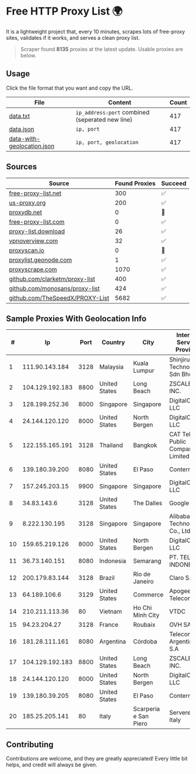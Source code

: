 
# Free HTTP Proxy List 🌍

It is a lightweight project that, every 10 minutes, scrapes lots of free-proxy sites, validates if it works, and serves a clean proxy list.


> Scraper found **8135** proxies at the latest update. Usable proxies are below.

## Usage

Click the file format that you want and copy the URL.


|File|Content|Count|
|----|-------|-----|
|[data.txt](https://raw.githubusercontent.com/themiralay/Proxy-List-World/master/data.txt)|`ip_address:port` combined (seperated new line)|417|
|[data.json](https://raw.githubusercontent.com/themiralay/Proxy-List-World/master/data.json)|`ip, port`|417|
|[data-with-geolocation.json](https://raw.githubusercontent.com/themiralay/Proxy-List-World/master/data-with-geolocation.json)|`ip, port, geolocation`|417|

## Sources

|Source|Found Proxies|Succeed|
|------|-------------|-------|
|[free-proxy-list.net](https://free-proxy-list.net)|300|✅|
|[us-proxy.org](https://www.us-proxy.org)|200|✅|
|[proxydb.net](http://proxydb.net)|0|🚫|
|[free-proxy-list.com](https://free-proxy-list.com/?page=&port=&type%5B%5D=http&type%5B%5D=https&up_time=0&search=Search)|0|✅|
|[proxy-list.download](https://www.proxy-list.download/HTTP)|26|✅|
|[vpnoverview.com](https://vpnoverview.com/privacy/anonymous-browsing/free-proxy-servers)|32|✅|
|[proxyscan.io](https://www.proxyscan.io)|0|🚫|
|[proxylist.geonode.com](https://proxylist.geonode.com/api/proxy-list?limit=300&page=1&sort_by=lastChecked&sort_type=desc&protocols=http,https)|1|✅|
|[proxyscrape.com](https://api.proxyscrape.com/v2/?request=displayproxies&protocol=http&timeout=10000&country=all&ssl=all&anonymity=all)|1070|✅|
|[github.com/clarketm/proxy-list](https://raw.githubusercontent.com/clarketm/proxy-list/master/proxy-list-raw.txt)|400|✅|
|[github.com/monosans/proxy-list](https://raw.githubusercontent.com/monosans/proxy-list/main/proxies/http.txt)|424|✅|
|[github.com/TheSpeedX/PROXY-List](https://raw.githubusercontent.com/TheSpeedX/PROXY-List/master/http.txt)|5682|✅|


## Sample Proxies With Geolocation Info

|#|Ip|Port|Country|City|Internet Service Provider|
|-|--|----|-------|----|-------------------------|
|1|111.90.143.184|3128|Malaysia|Kuala Lumpur|Shinjiru Technology Sdn Bhd|
|2|104.129.192.183|8800|United States|Long Beach|ZSCALER, INC.|
|3|128.199.252.36|8000|Singapore|Singapore|DigitalOcean, LLC|
|4|24.144.120.120|8000|United States|North Bergen|DigitalOcean, LLC|
|5|122.155.165.191|3128|Thailand|Bangkok|CAT Telecom Public Company Limited|
|6|139.180.39.200|8080|United States|El Paso|Conterra|
|7|157.245.203.15|9900|Singapore|Singapore|DigitalOcean, LLC|
|8|34.83.143.6|3128|United States|The Dalles|Google LLC|
|9|8.222.130.195|3128|Singapore|Singapore|Alibaba (US) Technology Co., Ltd.|
|10|159.65.219.126|8000|United States|North Bergen|DigitalOcean, LLC|
|11|36.73.140.151|8080|Indonesia|Semarang|PT. TELKOM INDONESIA|
|12|200.179.83.144|3128|Brazil|Rio de Janeiro|Claro S.A.|
|13|64.189.106.6|3129|United States|Commerce|Apogee Telecom Inc.|
|14|210.211.113.36|80|Vietnam|Ho Chi Minh City|VTDC|
|15|94.23.204.27|3128|France|Roubaix|OVH SAS|
|16|181.28.111.161|8080|Argentina|Córdoba|Telecom Argentina S.A|
|17|104.129.192.183|8800|United States|Long Beach|ZSCALER, INC.|
|18|24.144.120.120|8000|United States|North Bergen|DigitalOcean, LLC|
|19|139.180.39.205|8080|United States|El Paso|Conterra|
|20|185.25.205.141|80|Italy|Scarperia e San Piero|Servereasy Italy|



## Contributing

Contributions are welcome, and they are greatly appreciated! Every
little bit helps, and credit will always be given.

